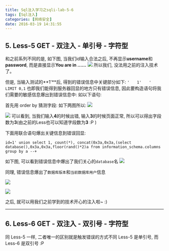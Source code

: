 ```yaml
---
title: Sql注入学习之sqli-lab-5-6
tags: [Sql注入]
categories: [网络安全]
date: 2016-03-19 14:31:55
---
```


## 5. Less-5 GET - 双注入 - 单引号 - 字符型

和之前系列不同的是, 如下图, 当我们id输入合法之后, 不再显示**username**和**password**, 而是直接显示**You are in ......**
![](https://ws3.sinaimg.cn/large/006tNc79gy1fvo6ytszakj31kw0gr7p8.jpg)
所以我们, 没法用之前的注入技术了。

但是, 当输入测试的**1'**后, 得到的错误信息中关键部分如下:
` '　　1'　　' LIMIT 0,1 `
也即我们能得到服务器回显的地方只有错误信息, 因此要构造语句将我们需要的敏感信息爆出到错误信息中:
如以下语句:

<!-- more -->

首先用 order by 猜测字段:
如下两图所以:
![](https://ws2.sinaimg.cn/large/006tNc79gy1fvo6yv3t51j31kw0emau4.jpg)

![](https://ws4.sinaimg.cn/large/006tNc79gy1fvo6yx20osj31kw0ettsj.jpg)
可以看到, 当我们输入**4**的时候出错, 输入**3**的时候页面正常, 所以可以得出字段数为**3**(由之前的Less也可以知道字段数为**3** :P )    

下面用联合语句爆出关键信息到错误回显:

    id=1' union select 1, count(*), concat(0x3a,0x3a,(select database(),0x3a,0x3a,floor(rand()*2)a from information_schema.columns group by a --+
如下图, 可以看到错误信息中爆出了我们关心的`database`名
![](https://ws1.sinaimg.cn/large/006tNc79gy1fvo6yxrnjwj31kw0ettsj.jpg)

同理, 错误信息爆出了`数据库版本`和`当前数据库用户`信息

![](https://ws2.sinaimg.cn/large/006tNc79gy1fvo6yzpow4j31kw0erkbi.jpg)

![](https://ws4.sinaimg.cn/large/006tNc79gy1fvo6z1m3syj31kw0g14ju.jpg)

之后, 就可以用我们之前学到的技术开心的注入啦~ :)

-----------------------------------------------------------

## 6. Less-6 GET - 双注入 - 双引号 - 字符型

同 Less-5 一样, 二者唯一的区别就是触发错误的方式不同 Less-5 是单引号, 而 Less-6 是双引号 :P